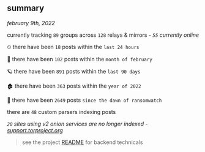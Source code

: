 
## summary
_february 9th, 2022_

currently tracking `89` groups across `128` relays & mirrors - _`55` currently online_

⏲ there have been `18` posts within the `last 24 hours`

🦈 there have been `102` posts within the `month of february`

🪐 there have been `891` posts within the `last 90 days`

🏚 there have been `363` posts within the `year of 2022`

🦕 there have been `2649` posts `since the dawn of ransomwatch`

there are `48` custom parsers indexing posts

_`20` sites using v2 onion services are no longer indexed - [support.torproject.org](https://support.torproject.org/onionservices/v2-deprecation/)_

> see the project [README](https://github.com/thetanz/ransomwatch#ransomwatch--) for backend technicals
